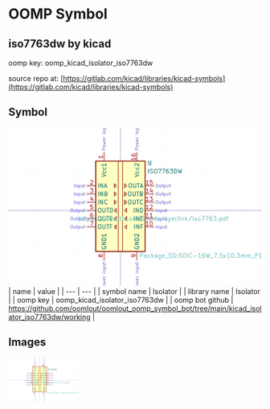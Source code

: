 # OOMP Symbol  
## iso7763dw  by kicad  
  
oomp key: oomp_kicad_isolator_iso7763dw  
  
source repo at: [https://gitlab.com/kicad/libraries/kicad-symbols](https://gitlab.com/kicad/libraries/kicad-symbols)  
## Symbol  
  
[![working.png](working_600.png)](working.png)  
| name | value | 
| --- | --- | 
| symbol name | Isolator | 
| library name | Isolator | 
| oomp key | oomp_kicad_isolator_iso7763dw | 
| oomp bot github | https://github.com/oomlout/oomlout_oomp_symbol_bot/tree/main/kicad_isolator_iso7763dw/working | 
## Images  
  
[![working.png](working_140.png)](working.png)  
